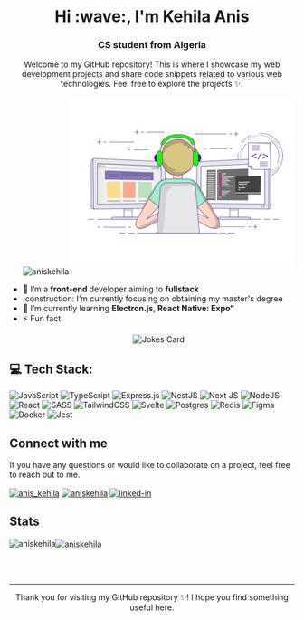 <h1 align="center">Hi :wave:, I'm Kehila Anis</h1>
<h3 align="center">CS student from Algeria</h3>
<p align="center">Welcome to my GitHub repository! This is where I showcase my web development projects and share code snippets related to various web technologies. Feel free to explore the projects ✨.</p>
<img align="right" alt="Coding" width="400" src="https://raw.githubusercontent.com/devSouvik/devSouvik/master/gif3.gif" />
<ul>
<p align="left"> <img src="https://komarev.com/ghpvc/?username=aniskehila&label=Profile%20views&color=0e75b6&style=flat" alt="aniskehila" /> </p>
  <li>🔭 I’m a <strong> front-end </strong> developer aiming to <strong>fullstack</strong></li>
  <li>:construction: I’m currently focusing on obtaining my master's degree</li>
  <li>🌱 I’m currently learning <strong>Electron.js</strong>, <strong> React Native: Expo"</strong> </li>
  <li>⚡ Fun fact
    <p align="center"><img src="https://readme-jokes.vercel.app/api?hideBorder" alt="Jokes Card" /></p>
   </li>
</ul>


## 💻 Tech Stack:
![JavaScript](https://img.shields.io/badge/javascript-%23323330.svg?style=for-the-badge&logo=javascript&logoColor=%23F7DF1E) ![TypeScript](https://img.shields.io/badge/typescript-%23007ACC.svg?style=for-the-badge&logo=typescript&logoColor=white) ![Express.js](https://img.shields.io/badge/express.js-%23404d59.svg?style=for-the-badge&logo=express&logoColor=%2361DAFB) ![NestJS](https://img.shields.io/badge/nestjs-%23E0234E.svg?style=for-the-badge&logo=nestjs&logoColor=white) ![Next JS](https://img.shields.io/badge/Next-black?style=for-the-badge&logo=next.js&logoColor=white) ![NodeJS](https://img.shields.io/badge/node.js-6DA55F?style=for-the-badge&logo=node.js&logoColor=white) ![React](https://img.shields.io/badge/react-%2320232a.svg?style=for-the-badge&logo=react&logoColor=%2361DAFB) ![SASS](https://img.shields.io/badge/SASS-hotpink.svg?style=for-the-badge&logo=SASS&logoColor=white) ![TailwindCSS](https://img.shields.io/badge/tailwindcss-%2338B2AC.svg?style=for-the-badge&logo=tailwind-css&logoColor=white) ![Svelte](https://img.shields.io/badge/svelte-%23f1413d.svg?style=for-the-badge&logo=svelte&logoColor=white) ![Postgres](https://img.shields.io/badge/postgres-%23316192.svg?style=for-the-badge&logo=postgresql&logoColor=white) ![Redis](https://img.shields.io/badge/redis-%23DD0031.svg?style=for-the-badge&logo=redis&logoColor=white) ![Figma](https://img.shields.io/badge/figma-%23F24E1E.svg?style=for-the-badge&logo=figma&logoColor=white) ![Docker](https://img.shields.io/badge/docker-%230db7ed.svg?style=for-the-badge&logo=docker&logoColor=white) ![Jest](https://img.shields.io/badge/-jest-%23C21325?style=for-the-badge&logo=jest&logoColor=white)
<h2 align="left">Connect with me</h3>
<p>If you have any questions or would like to collaborate on a project, feel free to reach out to me.</p>
<p align="left">
  <a href="https://instagram.com/anis_kehila" target="blank"><img align="center" src="https://raw.githubusercontent.com/rahuldkjain/github-profile-readme-generator/master/src/images/icons/Social/instagram.svg" alt="anis_kehila" height="30" width="40" /></a>
  <a href="https://www.leetcode.com/aniskehila" target="blank"><img align="center" src="https://raw.githubusercontent.com/rahuldkjain/github-profile-readme-generator/master/src/images/icons/Social/leet-code.svg" alt="aniskehila" height="30" width="40" /></a>
  <a href="https://linkedin.com/in/anis-kehila/" target="_blank">
  <img align="center" src="https://raw.githubusercontent.com/rahuldkjain/github-profile-readme-generator/master/src/images/icons/Social/linked-in-alt.svg" alt="linked-in" height="30" width="40" />            </a>
</p>
<h2 align="left">Stats</h3>
<p><img align="left" src="https://github-readme-stats.vercel.app/api/top-langs?username=aniskehila&show_icons=true&locale=en&layout=compact&theme=tokyonight" alt="aniskehila" /></p>
<p><img align="center" src="https://github-readme-streak-stats.herokuapp.com/?user=aniskehila&theme=tokyonight" alt="aniskehila" /></p>
<br/>
<br/>
<hr/>
<p align="center">Thank you for visiting my GitHub repository ✨! I hope you find something useful here.</p>
